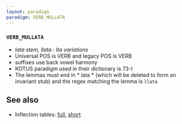 ```yaml
---
layout: paradigm
paradigm: VERB_MULLATA
---
```

### ` VERB_MULLATA `

* _lata stem, llata : lta variations_
* Universal POS is VERB and legacy POS is VERB
* suffixes use back vowel harmony
* KOTUS paradigm used in their dictionary is 73-I
* The lemmas must end in * lata * (which will be deleted to form an invariant stub) and the regex matching the lemma is ` llata `

## See also

* Inflection tables: [full](gen/M/mullata.html), [short](gen/M/mullata_wikt.html)


